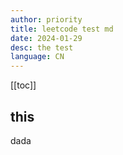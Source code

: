 ```yaml
---
author: priority
title: leetcode test md 
date: 2024-01-29
desc: the test
language: CN
---
```


[[toc]]

## this 
dada
